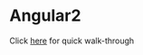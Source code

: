 # Angular2

Click [here]('https://angular.io/docs/ts/latest/quickstart.html') for quick walk-through
